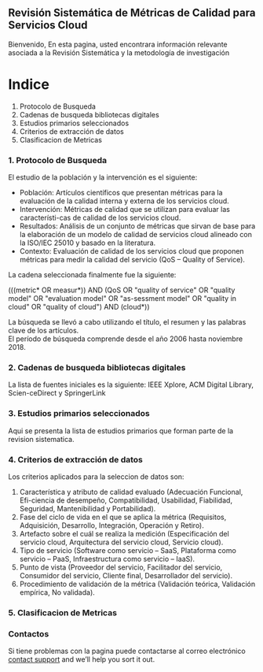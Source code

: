 ## Revisión Sistemática de Métricas de Calidad para Servicios Cloud

Bienvenido,
En esta pagina, usted encontrara información relevante asociada a la Revisión Sistemática y la metodología de investigación 

# Indice

1. Protocolo de Busqueda
2. Cadenas de busqueda bibliotecas digitales
3. Estudios primarios seleccionados
4. Criterios de extracción de datos
5. Clasificacion de Metricas


### 1. Protocolo de Busqueda

El estudio de la población y la intervención es el siguiente:
-	Población: Artículos científicos que presentan métricas para la evaluación de la calidad interna y externa de los servicios cloud.
-	Intervención: Métricas de calidad que se utilizan para evaluar las característi-cas de calidad de los servicios cloud.
-	Resultados: Análisis de un conjunto de métricas que sirvan de base para la elaboración de un modelo de calidad de servicios cloud alineado con la ISO/IEC 25010 y basado en la literatura.
-	Contexto: Evaluación de calidad de los servicios cloud que proponen métricas para medir la calidad del servicio (QoS – Quality of Service). 

La cadena seleccionada finalmente fue la siguiente: 

(((metric* OR measur*)) AND 
(QoS OR "quality of service" OR "quality model" OR "evaluation model" OR "as-sessment model" OR "quality in cloud" OR "quality of cloud") AND 
(cloud*))

La búsqueda se llevó a cabo utilizando el título, el resumen y las palabras clave de los artículos.  
El período de búsqueda comprende desde el año 2006 hasta noviembre 2018. 

### 2. Cadenas de busqueda bibliotecas digitales
La lista de fuentes iniciales es la siguiente: IEEE Xplore, ACM Digital Library, Scien-ceDirect y SpringerLink


### 3. Estudios primarios seleccionados

Aqui se presenta la lista de estudios primarios que forman parte de la revision sistematica.



### 4. Criterios de extracción de datos
Los criterios aplicados para la seleccion de datos son:
1.	Característica y atributo de calidad evaluado (Adecuación Funcional, Efi-ciencia de desempeño, Compatibilidad, Usabilidad, Fiabilidad, Seguridad, Mantenibilidad y Portabilidad).
2.	Fase del ciclo de vida en el que se aplica la métrica (Requisitos, Adquisición, Desarrollo, Integración, Operación y Retiro).
3.	Artefacto sobre el cuál se realiza la medición (Especificación del servicio cloud, Arquitectura del servicio cloud, Servicio cloud).
4.	Tipo de servicio (Software como servicio – SaaS, Plataforma como servicio – PaaS, Infraestructura como servicio – IaaS).
5.	Punto de vista (Proveedor del servicio, Facilitador del servicio, Consumidor del servicio, Cliente final, Desarrollador del servicio).
6.	Procedimiento de validación de la métrica (Validación teórica, Validación empírica, No validada).

### 5. Clasificacion de Metricas



### Contactos 
Si tiene problemas con la pagina puede contactarse al correo electrónico [contact support](xiguesan@doctor.upv.es) and we’ll help you sort it out.
